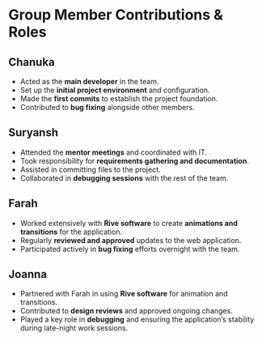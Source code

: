 # Group Member Contributions & Roles

## Chanuka
- Acted as the **main developer** in the team.  
- Set up the **initial project environment** and configuration.  
- Made the **first commits** to establish the project foundation.  
- Contributed to **bug fixing** alongside other members.

## Suryansh
- Attended the **mentor meetings** and coordinated with IT.  
- Took responsibility for **requirements gathering and documentation**.  
- Assisted in committing files to the project.  
- Collaborated in **debugging sessions** with the rest of the team.

## Farah
- Worked extensively with **Rive software** to create **animations and transitions** for the application.  
- Regularly **reviewed and approved** updates to the web application.  
- Participated actively in **bug fixing** efforts overnight with the team.

## Joanna
- Partnered with Farah in using **Rive software** for animation and transitions.  
- Contributed to **design reviews** and approved ongoing changes.  
- Played a key role in **debugging** and ensuring the application’s stability during late-night work sessions.
